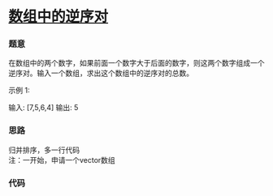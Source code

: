 # [数组中的逆序对](https://leetcode-cn.com/problems/shu-zu-zhong-de-ni-xu-dui-lcof/)
### 题意
在数组中的两个数字，如果前面一个数字大于后面的数字，则这两个数字组成一个逆序对。输入一个数组，求出这个数组中的逆序对的总数。

示例 1:

输入: [7,5,6,4]
输出: 5

### 思路
归并排序，多一行代码  
注：一开始，申请一个vector数组
### 代码
```cgo

```